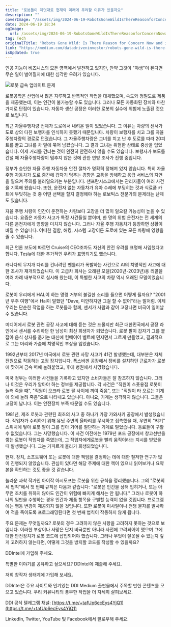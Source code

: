 ```yaml
---
title: "로봇들이 제멋대로 현재와 미래에 우려할 이유가 있을까요"
description: ""
coverImage: "/assets/img/2024-06-19-RobotsGoneWildIsThereReasonforConcernNowandintheFuture_0.png"
date: 2024-06-19 18:34
ogImage:
  url: /assets/img/2024-06-19-RobotsGoneWildIsThereReasonforConcernNowandintheFuture_0.png
tag: Tech
originalTitle: "Robots Gone Wild: Is There Reason for Concern Now and in the Future?"
link: "https://medium.com/datadriveninvestor/robots-gone-wild-is-there-reason-for-concern-now-and-in-the-future-65cbf61cba7b"
isUpdated: true
---
```


인공 지능이 비즈니스의 모든 영역에서 발전하고 있지만, 만약 그것이 "야생"이 된다면 무슨 일이 벌어질지에 대한 심각한 우려가 있습니다.

![로봇 급속 업데이트 문제](/assets/img/2024-06-19-RobotsGoneWildIsThereReasonforConcernNowandintheFuture_0.png)

로봇공학은 산업에서 많은 지루하고 반복적인 작업을 대체했으며, 속도와 정밀도로 제품을 제공했는데, 이는 인간이 불가능할 수도 있습니다. 그러나 모든 자동화된 장치와 마찬가지로 단점이 있습니다. 자동차 생산 공장은 이러한 로봇의 실수에 위험에 노출된 것으로 보입니다.

최근 자율주행차량 전체가 도로에서 내려온 일이 있었습니다. 그 이유는 차량의 센서가 도로 상의 다친 보행자를 인식하지 못했기 때문입니다. 차량이 보행자를 치고 그를 자율주행차량의 경로로 던졌습니다. 그 자율주행차량은 그녀를 치고 난 후 도로를 따라 20피트를 끌고 그녀를 차 밑에 묶어 남겼습니다. 그 결과 그녀는 위험한 상태로 중상을 입었습니다. 이제 거리를 건너는 것이 완전히 안전하지 않을 수도 있습니다. 보행자가 보도를 건널 때 자율주행차량이 멈추지 않은 것에 관한 연방 조사가 진행 중입니다.

<!-- cozy-coder - 수평 -->

<ins class="adsbygoogle"
     style="display:block"
     data-ad-client="ca-pub-4877378276818686"
     data-ad-slot="1107185301"
     data-ad-format="auto"
     data-full-width-responsive="true"></ins>

<script>
     (adsbygoogle = window.adsbygoogle || []).push({});
</script>

정부가 승인한 자율 주행 자동차용 안전 절차가 명확히 정해져 있지 않습니다. 특히 자율 주행 자동차가 도로 중간에 갑자기 멈추는 경향은 교통을 방해하고 응급 서비스의 지연을 일으켜 주의를 불러일으키는 부분입니다. 샌프란시스코에서는 관리자들이 여러 사건을 기록해 왔습니다. 또한, 운전자 없는 자동차가 유아 수레에 부딪히는 것과 식료품 카트에 부딪히는 것 중 어떤 선택을 할지 결정해야 하는 로보틱스 전문가의 문제라는 난제도 있습니다.

자율 주행 차량이 인간이 운전하는 차량보다 고장을 더 많이 일으킬 가능성이 높을 수 있습니다. 요즘은 자동차 사고가 특정 사건들일 뿐이며, 한 명의 위험 운전자는 전 세계의 다른 운전자에게 영향을 미치지 않습니다. 그러나 자율 주행 자동차가 등장하면 상황이 바뀔 수 있습니다. 어떠한 결함, 해킹, 시스템 고장이든 도로에 있는 모든 차량에 영향을 줄 수 있습니다.

최근 언론 보도에 따르면 Cruise의 CEO조차도 자신의 안전 우려를 표명해 사임했다고 합니다. Tesla에 대한 추가적인 우려가 표명되기도 했습니다.

캐나다의 무지개 다리를 건너려던 벤틀리가 폭발하는 사건으로 AI의 치명적인 사고에 대한 조사가 재개되었습니다. 이 고급차 회사는 오래된 모델(2020년-2023년)용 리콜을 여러 차례 내부적으로 실시해 왔는데, 이 특별한 사고의 차량 역시 오래된 모델이었습니다.

<!-- cozy-coder - 수평 -->

<ins class="adsbygoogle"
     style="display:block"
     data-ad-client="ca-pub-4877378276818686"
     data-ad-slot="1107185301"
     data-ad-format="auto"
     data-full-width-responsive="true"></ins>

<script>
     (adsbygoogle = window.adsbygoogle || []).push({});
</script>

로봇이 우리에게 HAL이 하는 명령 거부의 불길한 소리를 들으면 어떻게 될까요? "2001년 우주 여행"에서 Hal이 말했던 "Dave, 미안하지만 그걸 할 수 없어"라는 말처럼. 이제 우리는 단순한 작업을 하는 로봇들과 함께, 센서가 사람과 같이 고장나면 비극이 일어날 수 있습니다.

미디어에서 로봇 관련 공장 사고에 대해 듣는 것은 드물지만 최근 대한민국에서 공장 라인에서 센서를 수리하던 한 남성이 최신 희생자가 되었습니다. 로봇 팔이 갑자기 그를 붙잡아 음식 상자를 옮기는 대신에 컨베이어 벨트에 던지면서 그르게 만들었고, 결과적으로 그는 머리와 가슴에 치명적인 부상을 입었습니다.

1992년부터 2017년 미국에서 로봇 관련 사망 사고가 41건 발생했는데, 대부분은 자체 전원으로 작동하는 고정 장치입니다. 폭스바겐 공장에서 장비를 설치하던 근로자가 로봇에 맞혀져 금속 벽에 눌려붙었고, 후에 병원에서 사망했습니다.

미국 정부는 이러한 사건들을 기록하고 있지만 소비자들은 잘 참조하지 않습니다. 그러나 이것은 우리가 알아야 하는 정보를 제공합니다. 각 사건은 "직원이 스폿용접 로봇이 눌러 죽을 때", "직원이 오크라 로봇 팔 사이에 끼여 죽음", 또는 "직원이 타 오르는 기계에 의해 눌려 죽음"으로 나타내고 있습니다. 아니요, 기계는 생각하지 않습니다. 그들은 고장이 납니다. 이는 안전장치 부족 때문일 수도 있습니다.

<!-- cozy-coder - 수평 -->

<ins class="adsbygoogle"
     style="display:block"
     data-ad-client="ca-pub-4877378276818686"
     data-ad-slot="1107185301"
     data-ad-format="auto"
     data-full-width-responsive="true"></ins>

<script>
     (adsbygoogle = window.adsbygoogle || []).push({});
</script>

1981년, 제조 로봇과 관련된 최초의 사고 중 하나가 가장 가와사키 공장에서 발생했습니다. 작업자가 수리하기 위해 유닛 주변의 울타리를 무시하고 접촉했을 때, 우연히 "켜기" 스위치에 닿아 로봇 팔이 그를 잡아 기어를 절단하는 기계로 밀었습니다. 동료들이 구할 수 없었습니다. 그는 사망했습니다. 이 사건 이전에는 1979년 포드 공장에서 창고선반을 쌓는 로봇이 작업자를 죽였는데, 그 작업자에게로봇을 빨리 움직이라는 지시를 받았을 때 발생했습니다. 그는 가파르게 올라가 희생되었습니다.

현재, 장치, 소프트웨어 또는 로봇에 대한 책임을 결정하는 데에 대한 철저한 연구가 많이 진행되지 않았습니다. 관심이 있다면 해당 주제에 대한 책이 있으니 읽어보거나 요약본을 확인하는 것도 좋을 것 같습니다.

놀라운 과학 작가인 아이작 아시모프는 로봇을 위한 규칙을 정리했습니다. 그의 "로봇의 세 법칙"에서 첫 번째 규칙은 다음과 같습니다: "로봇은 인간을 상해 입히거나, 또는 아무런 조치를 취하지 않아도 인간이 위험에 빠지게 해서는 안 됩니다." 그러나 로봇이 하나의 일만을 수행하는 경우 인간과 제품 항목을 구별할 능력이 없을 것입니다. 프로그램에는 행동 변경이 제공되지 않을 것입니다. 또한 로봇이 미사일이나 전쟁 물자를 발사하여 적을 죽이도록 프로그래밍된다면 첫 번째 법칙이 작동하지 않게 됩니다.

주요 문제는 무엇일까요? 로봇의 경우 고려하지 않은 사항을 고려하지 못하는 것으로 보입니다. 이러한 부상이나 사망은 단지 비극뿐만 아니라 사전에 고려되어야 했으며 그에 대한 안전장치가 로봇 코드에 삽입되어야 했습니다. 그러나 무엇이 잘못될 수 있는지 깊게 고려하지 않는다면, 어떻게 그것을 방지할 코드를 작성할 수 있을까요?

<!-- cozy-coder - 수평 -->

<ins class="adsbygoogle"
     style="display:block"
     data-ad-client="ca-pub-4877378276818686"
     data-ad-slot="1107185301"
     data-ad-format="auto"
     data-full-width-responsive="true"></ins>

<script>
     (adsbygoogle = window.adsbygoogle || []).push({});
</script>

DDIntel에 가입해 주세요.

특별한 이야기를 공유하고 싶으세요? DDIntel에 제출해 주세요.

저희 창작자 생태계에 가입해 보세요.

DDIntel은 주요 사이트와 인기있는 DDI Medium 출판물에서 주목할 만한 콘텐츠를 모으고 있습니다. 우리 커뮤니티의 풍부한 작업을 더 자세히 살펴보세요.

<!-- cozy-coder - 수평 -->

<ins class="adsbygoogle"
     style="display:block"
     data-ad-client="ca-pub-4877378276818686"
     data-ad-slot="1107185301"
     data-ad-format="auto"
     data-full-width-responsive="true"></ins>

<script>
     (adsbygoogle = window.adsbygoogle || []).push({});
</script>

DDI 공식 텔레그램 채널: [https://t.me/+tafUp6ecEys4YjQ1](https://t.me/+tafUp6ecEys4YjQ1)

LinkedIn, Twitter, YouTube 및 Facebook에서 팔로우해 주세요.
